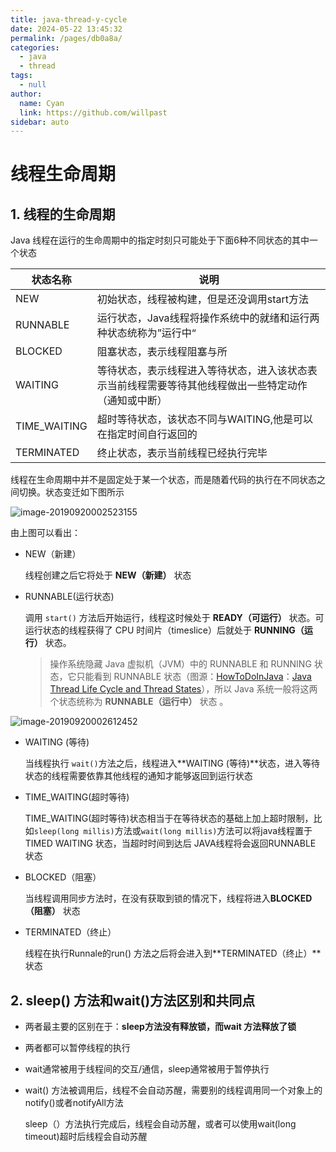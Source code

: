 ```yaml
---
title: java-thread-y-cycle
date: 2024-05-22 13:45:32
permalink: /pages/db0a8a/
categories: 
  - java
  - thread
tags: 
  - null
author: 
  name: Cyan
  link: https://github.com/willpast
sidebar: auto
---
```

# 线程生命周期

## 1. 线程的生命周期

Java 线程在运行的生命周期中的指定时刻只可能处于下面6种不同状态的其中一个状态

| 状态名称     | 说明                                                         |
| ------------ | ------------------------------------------------------------ |
| NEW          | 初始状态，线程被构建，但是还没调用start方法                  |
| RUNNABLE     | 运行状态，Java线程将操作系统中的就绪和运行两种状态统称为”运行中“ |
| BLOCKED      | 阻塞状态，表示线程阻塞与所                                   |
| WAITING      | 等待状态，表示线程进入等待状态，进入该状态表示当前线程需要等待其他线程做出一些特定动作（通知或中断） |
| TIME_WAITING | 超时等待状态，该状态不同与WAITING,他是可以在指定时间自行返回的 |
| TERMINATED   | 终止状态，表示当前线程已经执行完毕                           |

线程在生命周期中并不是固定处于某一个状态，而是随着代码的执行在不同状态之间切换。状态变迁如下图所示

![image-20190920002523155](https://zszblog.oss-cn-beijing.aliyuncs.com/zszblog/blogimage-master/img/image-20190920002523155.png)

由上图可以看出：

- NEW（新建）

  线程创建之后它将处于 **NEW（新建）** 状态

- RUNNABLE(运行状态)

  调用 `start()` 方法后开始运行，线程这时候处于 **READY（可运行）** 状态。可运行状态的线程获得了 CPU 时间片（timeslice）后就处于 **RUNNING（运行）** 状态。

	>操作系统隐藏 Java 虚拟机（JVM）中的 RUNNABLE 和 RUNNING 状态，它只能看到 RUNNABLE 状态（图源：[HowToDoInJava](https://howtodoinjava.com/)：[Java Thread Life Cycle and Thread States](https://howtodoinjava.com/java/multi-threading/java-thread-life-cycle-and-thread-states/)），所以 Java 系统一般将这两个状态统称为 **RUNNABLE（运行中）** 状态 。

![image-20190920002612452](https://zszblog.oss-cn-beijing.aliyuncs.com/zszblog/blogimage-master/img/image-20190920002612452.png)

- WAITING (等待)

  当线程执行 `wait()`方法之后，线程进入**WAITING (等待)**状态，进入等待状态的线程需要依靠其他线程的通知才能够返回到运行状态

- TIME_WAITING(超时等待)

  TIME_WAITING(超时等待)状态相当于在等待状态的基础上加上超时限制，比如`sleep(long millis)`方法或`wait(long millis)`方法可以将java线程置于 TIMED WAITING 状态，当超时时间到达后 JAVA线程将会返回RUNNABLE 状态

- BLOCKED（阻塞）

  当线程调用同步方法时，在没有获取到锁的情况下，线程将进入**BLOCKED（阻塞）** 状态

- TERMINATED（终止）

  线程在执行Runnale的run() 方法之后将会进入到**TERMINATED（终止）**状态

## 2. sleep() 方法和wait()方法区别和共同点

- 两者最主要的区别在于：**sleep方法没有释放锁，而wait 方法释放了锁**

- 两者都可以暂停线程的执行

- wait通常被用于线程间的交互/通信，sleep通常被用于暂停执行

- wait() 方法被调用后，线程不会自动苏醒，需要别的线程调用同一个对象上的notify()或者notifyAll方法

  sleep（）方法执行完成后，线程会自动苏醒，或者可以使用wait(long timeout)超时后线程会自动苏醒
